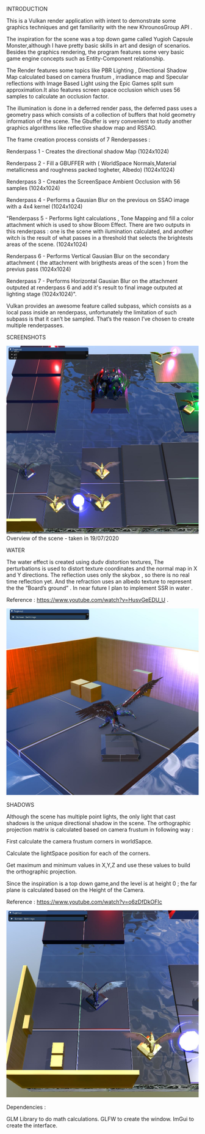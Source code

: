 INTRODUCTION

This is a Vulkan render application with intent to demonstrate some graphics techniques  and  get familiarity with the new KhrounosGroup API .

The inspiration for the scene was a top down game called Yugioh Capsule Monster,although I have pretty basic skills in art and design of scenarios. Besides the graphics rendering, the program features some very basic game engine concepts such as Entity-Component relationship.

The Render features some topics like PBR Lighting , Directional Shadow Map calculated based on camera frustum , irradiance map and Specular reflections  with Image Based Light using the Epic Games split sum approximation.It also features screen space occlusion which uses 56 samples to calculate an occlusion factor. 

The illumination is done in  a deferred render pass, the deferred pass uses a geometry pass which consists of a collection of buffers that hold geometry information of the scene. The Gbuffer is very convenient  to study another graphics algorithms like reflective shadow map and RSSAO. 

The frame creation process consists of 7 Renderpasses : 

Renderpass 1  - Creates the directional shadow Map (1024x1024)

Renderpass 2  - Fill a GBUFFER with ( WorldSpace Normals,Material metallicness and roughness packed togheter, Albedo)  (1024x1024)

Renderpass 3  - Creates the ScreenSpace Ambient Occlusion with 56 samples (1024x1024)

Renderpass 4  - Performs a Gausian Blur on the previous on SSAO image with a 4x4 kernel (1024x1024)

"Renderpass 5  - Performs light calculations , Tone Mapping and fill a color attachment which is  used to show Bloom Effect. There are two outputs in this renderpass : one is the scene with ilumination calculated, and another witch is the result of what passes in a threshold that selects the brightests areas of the scene. (1024x1024)

Renderpass 6  - Performs  Vertical Gausian Blur on the secondary attachment ( the attachment with brigthests areas of the scen ) from the previus pass (1024x1024)

Renderpass 7  - Performs  Horizontal Gausian Blur on the attachment outputed at renderpass 6 and add it's result to final image outputed at lighting stage (1024x1024)".


Vulkan provides an awesome feature called subpass, which consists as a local pass inside an renderpass,  unfortunately the limitation of such subpass is that it can’t be sampled. That’s the reason I’ve chosen to create multiple renderpasses.  











SCREENSHOTS


![](Tugevus/Aplication/s3.JPG)
Overview of the scene - taken in 19/07/2020


WATER

The water effect is created using dudv distortion textures, The perturbations is used to distort texture coordinates and the normal map in X and Y directions. The reflection uses only the skybox , so there is no real time reflection yet. And the refraction uses an albedo texture to represent the the “Board’s ground” . In near future I plan to implement SSR in water .

Reference : https://www.youtube.com/watch?v=HusvGeEDU_U .









![](Tugevus/Aplication/s2.JPG)



SHADOWS

Although the scene has multiple point lights, the only light that cast shadows is the unique directional shadow in the scene. The orthographic  projection matrix is calculated based on camera frustum in following way :

First calculate the camera frustum corners in worldSapce. 

Calculate the lightSpace position for each of the corners.

Get maximum and minimum values in X,Y,Z and use these values to build the orthographic projection.

Since the inspiration is a top down game,and the level is at height 0 ; the far plane is calculated based on the Height of the Camera.


Reference : https://www.youtube.com/watch?v=o6zDfDkOFIc


![](Tugevus/Aplication/s1.JPG)


Dependencies :

GLM Library to do math calculations.
GLFW to create the window.
ImGui to create the interface.



